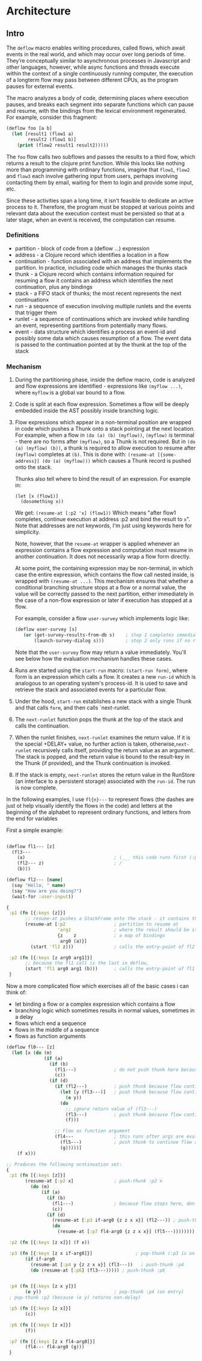 # Architecture

## Intro
The `deflow` macro enables writing procedures, called flows, which await events in the real world, and which may occur over long periods of time. They’re conceptually similar to asynchronous processes in Javascript and other languages, however, while async functions and threads execute within the context of a single continuously running computer, the execution of a longterm flow may pass between different CPUs, as the program pauses for external events.

The macro analyzes a body of code, determining places where execution pauses, and breaks each segment into separate functions which can pause and resume, with the bindings from the lexical environment regenerated. For example, consider this fragment:

```clojure
(deflow foo [a b]
  (let [result1 (flow1 a)
        result2 (flow1 b)]
    (print (flow2 result1 result2)))))
```

The `foo` flow calls two subflows and passes the results to a third flow, which returns a result to the clojure print function. While this looks like nothing more than programming with ordinary functions, imagine that `flow1`, `flow2` and `flow3` each involve gathering input from users, perhaps involving contacting them by email, waiting for them to login and provide some input, etc. 

Since these activities span a long time, it isn't feasible to dedicate an active process to it. Therefore, the program must be stopped at various points and relevant data about the execution context must be persisted so that at a later stage, when an event is received, the computation can resume. 

### Definitions
   * partition - block of code from a (deflow ...) expression
   * address - a Clojure record which identifies a location in a flow
   * continuation - function associated with an address that implements the partition. In practice, including code which manages the thunks stack 
   * thunk - a Clojure record which contains information required for resuming a flow it contains an address which identifies the next continuation, plus any bindings
   * stack - a FIFO stack of thunks; the most recent represents the next continuationx 
   * run - a sequence of execution involving multiple runlets and the events that trigger them
   * runlet - a sequence of continuations which are invoked while handling an event, representing partitions from potentially many flows.
   * event - data structure which identifies a process an event-id and possibly some data which causes resumption of a flow. The event data is passed to the continuation pointed at by the thunk at the top of the stack

 ### Mechanism
 1) During the partitioning phase, inside the deflow macro, code is analyzed and flow expressions are identified - expressions like `(myflow ...)`, where `myflow` is a global var bound to a flow.
    
 2) Code is split at each flow expression. Sometimes a flow will be deeply embedded inside the AST possibly inside branching logic. 
 
 3) Flow expressions which appear in a non-terminal position are wrapped in code which pushes a Thunk onto a stack pointing at the next location.  For example, when a flow  in `(do (a) (b) (myflow))`, `(myflow)` is terminal - there are no forms after `(myflow)`, so a Thunk is not required. But in `(do (a) (myflow) (b))`, a thunk is required to allow execution to resume after `(myflow)` completes at `(b)`. This is done with: `(resume-at [{some-address}] (do (a) (myflow)))` which causes a Thunk record is pushed onto the stack.  
 
    Thunks also tell where to bind the result of an expression. For example in:
    
    ```
    (let [x (flow1)] 
      (dosomething x))
    ```
    
    We get:
    ```(resume-at [:p2 'x] (flow1))```
    Which means "after flow1 completes, continue execution at address :p2 and bind the result to `x`". Note that addresses are not keywords, I'm just using keywords here for simplicity. 
       
    Note, however, that the `resume-at` wrapper is applied whenever an expression contains a flow expression and computation must resume in another continuation. It does not necessarily wrap a flow form directly. 
    
    At some point, the containing expression may be non-terminal, in which case the entire expression, which contains the flow call nested inside, is wrapped with `(resume-at ...)`. This mechanism ensures that whether a conditional branching structure stops at a flow or a normal value, the value will be correctly passed to the next partition, either immediately in the case of a non-flow expression or later if execution has stopped at a flow. 
    
    For example, consider a flow `user-survey` which implements logic like:
     
       ```clojure
       (deflow user-survey [s] 
          (or (get-survey-results-from-db s)    ; step 1 completes immediately
              (launch-survey-dialog s)))        ; step 2 only runs if no results in db
       ```    
    
    Note that the `user-survey` flow may return a value immediately. You'll see below how the evaluation mechanism handles these cases.
     
 4) Runs are started using the `start-run` macro: `(start-run form)`, where form is an expression which calls a flow. It creates a new `run-id` which is analogous to an operating system's process-id. It is used to save and retrieve the stack and associated events for a particular flow.
 
 
 5) Under the hood, `start-run` establishes a new stack with a single Thunk and that calls `form`, and then calls `next-runlet.
 
 6) The `next-runlet` function pops the thunk at the top of the stack and calls the continuation.
 
 7) When the runlet finishes, `next-runlet` examines the return value. If it is the special +DELAY+ value, no further action is taken, otherwise,`next-runlet` recursively calls itself, providing the return value as an argument. The stack is popped, and the return value is bound to the result-key in the Thunk (if provided), and the Thunk continuation is invoked.
 
 8) If the stack is empty, `next-runlet` stores the return value in the RunStore (an interface to a persistent storage) associated with the `run-id`. The run is now complete.

 In the following examples, I use `fl{n}---` to represent flows (the dashes are just ot help  visually identify the flows in the code) and letters at the beginning of the alphabet to represent ordinary functions, and letters from the end for variables
 
 First a simple example:
```clojure

(deflow fl1--- [z]
  (fl3---
    (a)                                 ; \___ this code runs first (:p1 = "partition 1")
    (fl2--- z)                          ; /
    (b)))

(deflow fl2--- [name]
  (say "Hello, " name)
  (say "How are you doing?")
  (wait-for :user-input))

{
 :p1 (fn [{:keys [z]}]
       ;; resume-at pushes a StackFrame onto the stack - it contains the following info:
       (resume-at [:p2                  ; partition to resume at
                   'arg1                ; where the result should be stored
                   {z    z              ; a map of bindings
                    arg0 (a)}]
         (start 'fl2 z)))               ; calls the entry-point of fl2

 :p2 (fn [{:keys [z arg0 arg1]}]
       ;; because the fl1 call is the last in deflow,
       (start 'fl1 arg0 arg1 (b)))      ; calls the entry-point of fl1
 }
```

Now a more complicated flow which exercises all of the basic cases i can think of:
   * let binding a flow or a complex expression which contains a flow
   * branching logic which sometimes results in normal values, sometimes in a delay
   * flows which end a sequence
   * flows in the middle of a sequence
   * flows as function arguments
   
```clojure
(deflow fl0--- [z]
  (let [x (do (m)
              (if (a)
                (if (b)
                  (fl1---)              ; do not push thunk here because flow ends here
                  (c))
                (if (d)
                  (if (fl2---)          ; push thunk because flow continues to if form (at :p3)
                    (let [y (fl3---)]   ; push thunk because flow continues to let body (at :p4)
                      (e y))
                    (do
                      ;; ignore return value of (fl3---)
                      (fl3---)          ; push thunk because flow continues to (f) (at :p6)
                      (f)))

                  ;; Flow as function argument
                  (fl4---               ; this runs after args are evaled
                    (fl5---)            ; push thunk to continue flow at fl4--- call
                    (g)))))]
    (f x)))

;; Produces the following ocntinuation set:
{
 :p1 (fn [{:keys [z]}]
       (resume-at [:p2 x]               ; push-thunk :p2 x
         (do (m)
             (if (a)
               (if (b)
                 (fl1---)               ; because flow stops here, don't push thunk
                 (c))
               (if (d)
                 (resume-at [:p3 if-arg0 {z z x x}] (fl2---)) ; push-thunk :p3 if-arg0
                 (do
                   (resume-at [:p7 fl4-arg0 {z z x x}] (fl5---)))))))) ; push-thunk :p6

 :p2 (fn [{:keys [z x]}] (f x))

 :p3 (fn [{:keys [z x if-arg0]}]                ; pop-thunk (:p3 is on top), revealing :p2
       (if if-arg0
         (resume-at [:p4 y {z z x x}] (fl3---))   ; push-thunk :p4
         (do (resume-at [:p6] (fl3---))))) ; push-thunk :p6


 :p4 (fn [{:keys [z x y]}]
       (e y))                           ; pop-thunk :p4 (on entry)
 ; pop-thunk :p2 (because (e y) returns non-delay)

 :p5 (fn [{:keys [z x]}]
       (c))

 :p6 (fn [{:keys [z x]}]
       (f))

 :p7 (fn [{:keys [z x fl4-arg0]}]
       (fl4--- fl4-arg0 (g)))
 }
```